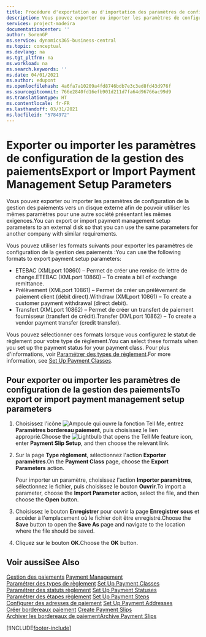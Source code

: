```yaml
---
title: Procédure d'exportation ou d'importation des paramètres de configuration de la gestion des paiements
description: Vous pouvez exporter ou importer les paramètres de configuration de la gestion des paiements vers un disque externe afin de pouvoir utiliser les mêmes paramètres pour une autre société présentant les mêmes exigences.
services: project-madeira
documentationcenter: ''
author: SorenGP
ms.service: dynamics365-business-central
ms.topic: conceptual
ms.devlang: na
ms.tgt_pltfrm: na
ms.workload: na
ms.search.keywords: ''
ms.date: 04/01/2021
ms.author: edupont
ms.openlocfilehash: 4a6fa7a10209a4fd8746bdb7e3c3ed8fd43d976f
ms.sourcegitcommit: 766e2840fd16efb901d211d7fa64d96766ac99d9
ms.translationtype: HT
ms.contentlocale: fr-FR
ms.lasthandoff: 03/31/2021
ms.locfileid: "5784972"
---
```

# <a name="export-or-import-payment-management-setup-parameters"></a><span data-ttu-id="2954f-103">Exporter ou importer les paramètres de configuration de la gestion des paiements</span><span class="sxs-lookup"><span data-stu-id="2954f-103">Export or Import Payment Management Setup Parameters</span></span>
<span data-ttu-id="2954f-104">Vous pouvez exporter ou importer les paramètres de configuration de la gestion des paiements vers un disque externe afin de pouvoir utiliser les mêmes paramètres pour une autre société présentant les mêmes exigences.</span><span class="sxs-lookup"><span data-stu-id="2954f-104">You can export or import payment management setup parameters to an external disk so that you can use the same parameters for another company with similar requirements.</span></span>  

<span data-ttu-id="2954f-105">Vous pouvez utiliser les formats suivants pour exporter les paramètres de configuration de la gestion des paiements :</span><span class="sxs-lookup"><span data-stu-id="2954f-105">You can use the following formats to export payment setup parameters:</span></span>  

- <span data-ttu-id="2954f-106">ETEBAC (XMLport 10860) – Permet de créer une remise de lettre de change.</span><span class="sxs-lookup"><span data-stu-id="2954f-106">ETEBAC (XMLport 10860) – To create a bill of exchange remittance.</span></span>  
- <span data-ttu-id="2954f-107">Prélèvement (XMLport 10861) – Permet de créer un prélèvement de paiement client (débit direct).</span><span class="sxs-lookup"><span data-stu-id="2954f-107">Withdraw (XMLport 10861) – To create a customer payment withdrawal (direct debit).</span></span>  
- <span data-ttu-id="2954f-108">Transfert (XMLport 10862) – Permet de créer un transfert de paiement fournisseur (transfert de crédit).</span><span class="sxs-lookup"><span data-stu-id="2954f-108">Transfer (XMLport 10862) – To create a vendor payment transfer (credit transfer).</span></span>  

<span data-ttu-id="2954f-109">Vous pouvez sélectionner ces formats lorsque vous configurez le statut de règlement pour votre type de règlement.</span><span class="sxs-lookup"><span data-stu-id="2954f-109">You can select these formats when you set up the payment status for your payment class.</span></span> <span data-ttu-id="2954f-110">Pour plus d'informations, voir [Paramétrer des types de règlement](how-to-set-up-payment-classes.md).</span><span class="sxs-lookup"><span data-stu-id="2954f-110">For more information, see [Set Up Payment Classes](how-to-set-up-payment-classes.md).</span></span>  

## <a name="to-export-or-import-payment-management-setup-parameters"></a><span data-ttu-id="2954f-111">Pour exporter ou importer les paramètres de configuration de la gestion des paiements</span><span class="sxs-lookup"><span data-stu-id="2954f-111">To export or import payment management setup parameters</span></span>  

1.  <span data-ttu-id="2954f-112">Choisissez l'icône ![Ampoule qui ouvre la fonction Tell Me](../../media/ui-search/search_small.png "Dites-moi ce que vous voulez faire"), entrez **Paramètres bordereau paiement**, puis choisissez le lien approprié.</span><span class="sxs-lookup"><span data-stu-id="2954f-112">Choose the ![Lightbulb that opens the Tell Me feature](../../media/ui-search/search_small.png "Tell me what you want to do") icon, enter **Payment Slip Setup**, and then choose the relevant link.</span></span>  
2.  <span data-ttu-id="2954f-113">Sur la page **Type règlement**, sélectionnez l'action **Exporter paramètres**.</span><span class="sxs-lookup"><span data-stu-id="2954f-113">On the **Payment Class** page, choose the **Export Parameters** action.</span></span>  

    <span data-ttu-id="2954f-114">Pour importer un paramètre, choisissez l'action **Importer paramètres**, sélectionnez le fichier, puis choisissez le bouton **Ouvrir**.</span><span class="sxs-lookup"><span data-stu-id="2954f-114">To import a parameter, choose the **Import Parameter** action, select the file, and then choose the **Open** button.</span></span>  

3.  <span data-ttu-id="2954f-115">Choisissez le bouton **Enregistrer** pour ouvrir la page **Enregistrer sous** et accéder à l'emplacement où le fichier doit être enregistré.</span><span class="sxs-lookup"><span data-stu-id="2954f-115">Choose the **Save** button to open the **Save As** page and navigate to the location where the file should be saved.</span></span>  
4.  <span data-ttu-id="2954f-116">Cliquez sur le bouton **OK**.</span><span class="sxs-lookup"><span data-stu-id="2954f-116">Choose the **OK** button.</span></span>  

## <a name="see-also"></a><span data-ttu-id="2954f-117">Voir aussi</span><span class="sxs-lookup"><span data-stu-id="2954f-117">See Also</span></span>  
 <span data-ttu-id="2954f-118">[Gestion des paiements](payment-management.md) </span><span class="sxs-lookup"><span data-stu-id="2954f-118">[Payment Management](payment-management.md) </span></span>  
 <span data-ttu-id="2954f-119">[Paramétrer des types de règlement](how-to-set-up-payment-classes.md) </span><span class="sxs-lookup"><span data-stu-id="2954f-119">[Set Up Payment Classes](how-to-set-up-payment-classes.md) </span></span>  
 <span data-ttu-id="2954f-120">[Paramétrer des statuts règlement](how-to-set-up-payment-statuses.md) </span><span class="sxs-lookup"><span data-stu-id="2954f-120">[Set Up Payment Statuses](how-to-set-up-payment-statuses.md) </span></span>  
 <span data-ttu-id="2954f-121">[Paramétrer des étapes règlement](how-to-set-up-payment-steps.md) </span><span class="sxs-lookup"><span data-stu-id="2954f-121">[Set Up Payment Steps](how-to-set-up-payment-steps.md) </span></span>  
 <span data-ttu-id="2954f-122">[Configurer des adresses de paiement](how-to-set-up-payment-addresses.md) </span><span class="sxs-lookup"><span data-stu-id="2954f-122">[Set Up Payment Addresses](how-to-set-up-payment-addresses.md) </span></span>  
 <span data-ttu-id="2954f-123">[Créer bordereaux paiement](how-to-create-payment-slips.md) </span><span class="sxs-lookup"><span data-stu-id="2954f-123">[Create Payment Slips](how-to-create-payment-slips.md) </span></span>  
 [<span data-ttu-id="2954f-124">Archiver les bordereaux de paiement</span><span class="sxs-lookup"><span data-stu-id="2954f-124">Archive Payment Slips</span></span>](how-to-archive-payment-slips.md)


[!INCLUDE[footer-include](../../includes/footer-banner.md)]